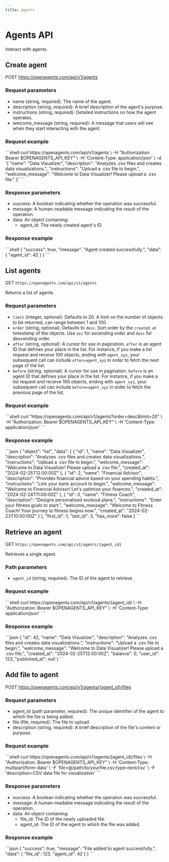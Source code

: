 ```yaml
---
title: Agents
---
```


# Agents API

Interact with agents.

## Create agent

POST https://openagents.com/api/v1/agents

### Request parameters
* name (string, required): The name of the agent.
* description (string, required): A brief description of the agent's purpose.
* instructions (string, required): Detailed instructions on how the agent operates.
* welcome_message (string, required): A message that users will see when they start interacting with the agent.

### Request example

<x-markdown class="mt-6">
```shell
curl https://openagents.com/api/v1/agents \
  -H "Authorization: Bearer $OPENAGENTS_API_KEY" \
  -H 'Content-Type: application/json' \
  -d '{
    "name": "Data Visualizer",
    "description": "Analyzes .csv files and creates data visualizations.",
    "instructions": "Upload a .csv file to begin.",
    "welcome_message": "Welcome to Data Visualizer! Please upload a .csv file."
  }'
```
</x-markdown>

### Response parameters
* success: A boolean indicating whether the operation was successful.
* message: A human-readable message indicating the result of the operation.
* data: An object containing:
  * agent_id: The newly created agent's ID

### Response example

<x-markdown class="mt-6">
```shell
{
  "success": true,
  "message": "Agent created successfully.",
  "data": {
    "agent_id": 42
  }
}
```
</x-markdown>

## List agents

GET `https://openagents.com/api/v1/agents`

Returns a list of agents.

### Request parameters

- `limit` (integer, optional): Defaults to 20. A limit on the number of objects to be returned, can range between 1 and 100.
- `order` (string, optional): Defaults to `desc`. Sort order by the `created_at` timestamp of the objects. Use `asc` for ascending order and `desc` for descending order.
- `after` (string, optional): A cursor for use in pagination. `after` is an agent ID that defines your place in the list. For instance, if you make a list request and receive 100 objects, ending with `agent_xyz`, your subsequent call can include `after=agent_xyz` in order to fetch the next page of the list.
- `before` (string, optional): A cursor for use in pagination. `before` is an agent ID that defines your place in the list. For instance, if you make a list request and receive 100 objects, ending with `agent_xyz`, your subsequent call can include `before=agent_xyz` in order to fetch the previous page of the list.

### Request example

<x-markdown class="mt-6">
```shell
curl "https://openagents.com/api/v1/agents?order=desc&limit=20" \
  -H "Authorization: Bearer $OPENAGENTS_API_KEY" \
  -H 'Content-Type: application/json'
```
</x-markdown>

### Response example

<x-markdown class="mt-6">
```json
{
  "object": "list",
  "data": [
    {
      "id": 1,
      "name": "Data Visualizer",
      "description": "Analyzes .csv files and creates data visualizations.",
      "instructions": "Upload a .csv file to begin.",
      "welcome_message": "Welcome to Data Visualizer! Please upload a .csv file.",
      "created_at": "2024-02-25T12:00:00Z"
    },
    {
      "id": 2,
      "name": "Financial Advisor",
      "description": "Provides financial advice based on your spending habits.",
      "instructions": "Link your bank account to begin.",
      "welcome_message": "Welcome to Financial Advisor! Let's optimize your finances.",
      "created_at": "2024-02-24T11:00:00Z"
    },
    {
      "id": 3,
      "name": "Fitness Coach",
      "description": "Designs personalized workout plans.",
      "instructions": "Enter your fitness goals to start.",
      "welcome_message": "Welcome to Fitness Coach! Your journey to fitness begins now.",
      "created_at": "2024-02-23T10:00:00Z"
    }
  ],
  "first_id": 1,
  "last_id": 3,
  "has_more": false
}
```
</x-markdown>

## Retrieve an agent

GET `https://openagents.com/api/v1/agents/{agent_id}`

Retrieves a single agent.

### Path parameters

- `agent_id` (string, required): The ID of the agent to retrieve.

### Request example

<x-markdown class="mt-6">
```shell
curl https://openagents.com/api/v1/agents/{agent_id} \
  -H "Authorization: Bearer $OPENAGENTS_API_KEY" \
  -H 'Content-Type: application/json'
```
</x-markdown>

### Response example
<x-markdown class="mt-6">
```json
{
  "id": 42,
  "name": "Data Visualizer",
  "description": "Analyzes .csv files and creates data visualizations.",
  "instructions": "Upload a .csv file to begin.",
  "welcome_message": "Welcome to Data Visualizer! Please upload a .csv file.",
  "created_at": "2024-02-25T12:00:00Z",
  "balance": 0,
  "user_id": 123,
  "published_at": null
}
```
</x-markdown>

## Add file to agent
POST https://openagents.com/api/v1/agents/{agent_id}/files

### Request parameters
* agent_id (path parameter, required): The unique identifier of the agent to which the file is being added.
* file (file, required): The file to upload.
* description (string, required): A brief description of the file's content or purpose.

### Request example

<x-markdown class="mt-6">
```shell
curl https://openagents.com/api/v1/agents/{agent_id}/files \
  -H "Authorization: Bearer $OPENAGENTS_API_KEY" \
  -H 'Content-Type: multipart/form-data' \
  -F 'file=@/path/to/yourfile.csv;type=text/csv' \
  -F 'description=CSV data file for visualization'
```
</x-markdown>

### Response parameters

* success: A boolean indicating whether the operation was successful.
* message: A human-readable message indicating the result of the operation.
* data: An object containing:
  * file_id: The ID of the newly uploaded file.
  * agent_id: The ID of the agent to which the file was added.

### Response example

<x-markdown class="mt-6">
```json
{
  "success": true,
  "message": "File added to agent successfully.",
  "data": {
    "file_id": 123,
    "agent_id": 42
  }
}
```
</x-markdown>
